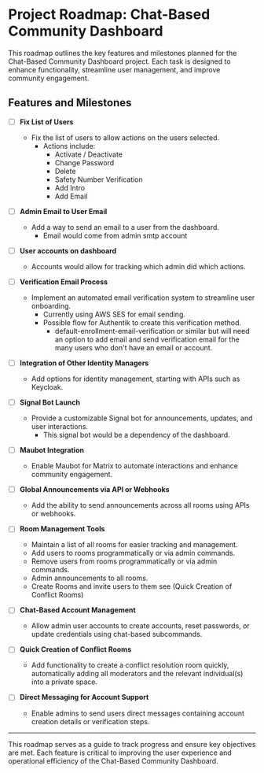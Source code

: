 # Project Roadmap: Chat-Based Community Dashboard

This roadmap outlines the key features and milestones planned for the Chat-Based Community Dashboard project. Each task is designed to enhance functionality, streamline user management, and improve community engagement.

## Features and Milestones


- [ ] **Fix List of Users**
   - Fix the list of users to allow actions on the users selected.
      - Actions include: 
         - Activate / Deactivate
         - Change Password
         - Delete
         - Safety Number Verification
         - Add Intro 
         - Add Email

- [ ] **Admin Email to User Email**
   - Add a way to send an email to a user from the dashboard.
     - Email would come from admin smtp account 

- [ ] **User accounts on dashboard**
   - Accounts would allow for tracking which admin did which actions. 


- [ ] **Verification Email Process**
   - Implement an automated email verification system to streamline user onboarding.
     - Currently using AWS SES for email sending. 
     - Possible flow for Authentik to create this verification method. 
     	 - default-enrollment-email-verification or similar but will need an option to add email and send verification email for the many users who don't have an email or account. 

- [ ] **Integration of Other Identity Managers**
   - Add options for identity management, starting with APIs such as Keycloak.

- [ ] **Signal Bot Launch**
   - Provide a customizable Signal bot for announcements, updates, and user interactions.
     - This signal bot would be a dependency of the dashboard. 

- [ ] **Maubot Integration**
   - Enable Maubot for Matrix to automate interactions and enhance community engagement.

- [ ] **Global Announcements via API or Webhooks**
   - Add the ability to send announcements across all rooms using APIs or webhooks.

- [ ] **Room Management Tools**
   - Maintain a list of all rooms for easier tracking and management.
   - Add users to rooms programmatically or via admin commands.
   - Remove users from rooms programmatically or via admin commands.
   - Admin announcements to all rooms. 
   - Create Rooms and invite users to them see (Quick Creation of Conflict Rooms)

- [ ] **Chat-Based Account Management**
   - Allow admin user accounts to create accounts, reset passwords, or update credentials using chat-based subcommands.

- [ ] **Quick Creation of Conflict Rooms**
   - Add functionality to create a conflict resolution room quickly, automatically adding all moderators and the relevant individual(s) into a private space.

- [ ] **Direct Messaging for Account Support**
   - Enable admins to send users direct messages containing account creation details or verification steps.

---

This roadmap serves as a guide to track progress and ensure key objectives are met. Each feature is critical to improving the user experience and operational efficiency of the Chat-Based Community Dashboard.